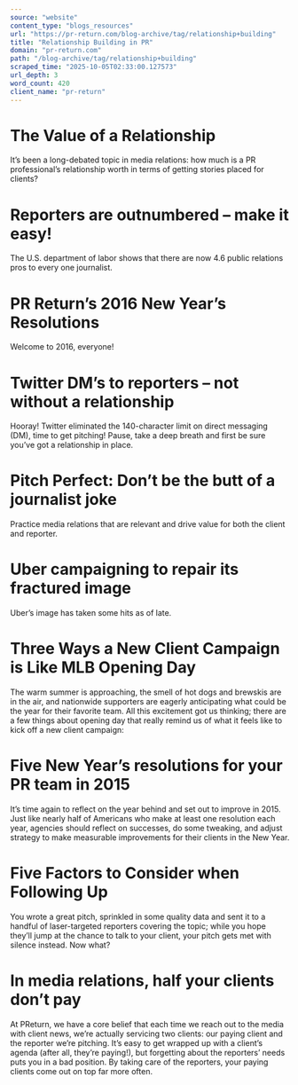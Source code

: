 ```yaml
---
source: "website"
content_type: "blogs_resources"
url: "https://pr-return.com/blog-archive/tag/relationship+building"
title: "Relationship Building in PR"
domain: "pr-return.com"
path: "/blog-archive/tag/relationship+building"
scraped_time: "2025-10-05T02:33:00.127573"
url_depth: 3
word_count: 420
client_name: "pr-return"
---
```


# The Value of a Relationship

It’s been a long-debated topic in media relations: how much is a PR professional’s relationship worth in terms of getting stories placed for clients?

# Reporters are outnumbered – make it easy!

The U.S. department of labor shows that there are now 4.6 public relations pros to every one journalist.

# PR Return’s 2016 New Year’s Resolutions

Welcome to 2016, everyone!

# Twitter DM’s to reporters – not without a relationship

Hooray! Twitter eliminated the 140-character limit on direct messaging (DM), time to get pitching! Pause, take a deep breath and first be sure you’ve got a relationship in place.

# Pitch Perfect: Don’t be the butt of a journalist joke

Practice media relations that are relevant and drive value for both the client and reporter.

# Uber campaigning to repair its fractured image

Uber’s image has taken some hits as of late.

# Three Ways a New Client Campaign is Like MLB Opening Day

The warm summer is approaching, the smell of hot dogs and brewskis are in the air, and nationwide supporters are eagerly anticipating what could be the year for their favorite team. All this excitement got us thinking; there are a few things about opening day that really remind us of what it feels like to kick off a new client campaign:

# Five New Year’s resolutions for your PR team in 2015

It’s time again to reflect on the year behind and set out to improve in 2015. Just like nearly half of Americans who make at least one resolution each year, agencies should reflect on successes, do some tweaking, and adjust strategy to make measurable improvements for their clients in the New Year.

# Five Factors to Consider when Following Up

You wrote a great pitch, sprinkled in some quality data and sent it to a handful of laser-targeted reporters covering the topic; while you hope they’ll jump at the chance to talk to your client, your pitch gets met with silence instead. Now what?

# In media relations, half your clients don’t pay

At PReturn, we have a core belief that each time we reach out to the media with client news, we’re actually servicing two clients: our paying client and the reporter we’re pitching. It’s easy to get wrapped up with a client’s agenda (after all, they’re paying!), but forgetting about the reporters’ needs puts you in a bad position. By taking care of the reporters, your paying clients come out on top far more often.